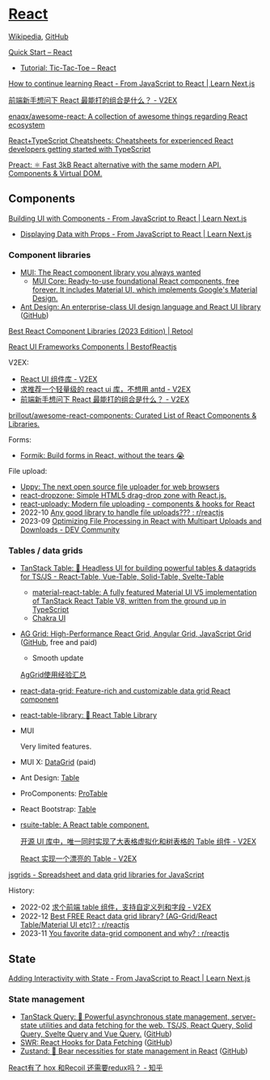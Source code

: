 # [React](https://react.dev/)
[Wikipedia](https://en.wikipedia.org/wiki/React_(software)), [GitHub](https://github.com/facebook/react)

[Quick Start – React](https://react.dev/learn)
- [Tutorial: Tic-Tac-Toe – React](https://react.dev/learn/tutorial-tic-tac-toe)

[How to continue learning React - From JavaScript to React | Learn Next.js](https://nextjs.org/learn/foundations/from-javascript-to-react/continue-learning-react)

[前端新手想问下 React 最能打的组合是什么？ - V2EX](https://www.v2ex.com/t/846126)

[enaqx/awesome-react: A collection of awesome things regarding React ecosystem](https://github.com/enaqx/awesome-react)

[React+TypeScript Cheatsheets: Cheatsheets for experienced React developers getting started with TypeScript](https://github.com/typescript-cheatsheets/react)

[Preact: ⚛️ Fast 3kB React alternative with the same modern API. Components & Virtual DOM.](https://github.com/preactjs/preact)

## Components
[Building UI with Components - From JavaScript to React | Learn Next.js](https://nextjs.org/learn/foundations/from-javascript-to-react/building-ui-with-components)
- [Displaying Data with Props - From JavaScript to React | Learn Next.js](https://nextjs.org/learn/foundations/from-javascript-to-react/displaying-data-with-props)

### Component libraries
- [MUI: The React component library you always wanted](https://mui.com/)
  - [MUI Core: Ready-to-use foundational React components, free forever. It includes Material UI, which implements Google's Material Design.](https://github.com/mui/material-ui)
- [Ant Design: An enterprise-class UI design language and React UI library](https://ant.design/) ([GitHub](https://github.com/ant-design/ant-design))

[Best React Component Libraries (2023 Edition) | Retool](https://retool.com/blog/react-component-libraries/)

[React UI Frameworks Components | BestofReactjs](https://bestofreactjs.com/catalog/react-ui-frameworks_star_1)

V2EX:
- [React UI 组件库 - V2EX](https://www.v2ex.com/t/693545)
- [求推荐一个轻量级的 react ui 库，不想用 antd - V2EX](https://www.v2ex.com/t/778408)
- [前端新手想问下 React 最能打的组合是什么？ - V2EX](https://www.v2ex.com/t/846126)

[brillout/awesome-react-components: Curated List of React Components & Libraries.](https://github.com/brillout/awesome-react-components)

Forms:
- [Formik: Build forms in React, without the tears 😭](https://github.com/jaredpalmer/formik)

File upload:
- [Uppy: The next open source file uploader for web browsers](https://github.com/transloadit/uppy)
- [react-dropzone: Simple HTML5 drag-drop zone with React.js.](https://github.com/react-dropzone/react-dropzone)
- [react-uploady: Modern file uploading - components & hooks for React](https://github.com/rpldy/react-uploady)
- 2022-10 [Any good library to handle file uploads??? : r/reactjs](https://www.reddit.com/r/reactjs/comments/xxo9vw/any_good_library_to_handle_file_uploads/)
- 2023-09 [Optimizing File Processing in React with Multipart Uploads and Downloads - DEV Community](https://dev.to/shingaiz/optimizing-file-processing-in-react-with-multipart-uploads-and-downloads-2n8p)

### Tables / data grids
- [TanStack Table: 🤖 Headless UI for building powerful tables & datagrids for TS/JS - React-Table, Vue-Table, Solid-Table, Svelte-Table](https://github.com/TanStack/table)
  - [material-react-table: A fully featured Material UI V5 implementation of TanStack React Table V8, written from the ground up in TypeScript](https://github.com/KevinVandy/material-react-table)
  - [Chakra UI](https://v2.chakra-ui.com/getting-started/with-react-table)

- [AG Grid: High-Performance React Grid, Angular Grid, JavaScript Grid](https://www.ag-grid.com/) ([GitHub](https://github.com/ag-grid/ag-grid), free and paid)
  - Smooth update

  [AgGrid使用经验汇总](https://fishedee.com/2022/05/13/AgGrid%E4%BD%BF%E7%94%A8%E7%BB%8F%E9%AA%8C%E6%B1%87%E6%80%BB/)

- [react-data-grid: Feature-rich and customizable data grid React component](https://github.com/adazzle/react-data-grid)

- [react-table-library: :bento: React Table Library](https://github.com/table-library/react-table-library)

- MUI

  Very limited features.

- MUI X: [DataGrid](https://mui.com/x/react-data-grid/) (paid)

- Ant Design: [Table](https://ant.design/components/table)

- ProComponents: [ProTable](https://procomponents.ant.design/en-US/components/table)

- React Bootstrap: [Table](https://react-bootstrap.netlify.app/docs/components/table/)

- [rsuite-table: A React table component.](https://github.com/rsuite/rsuite-table)

  [开源 UI 库中，唯一同时实现了大表格虚拟化和树表格的 Table 组件 - V2EX](https://www.v2ex.com/t/528267)

  [React 实现一个漂亮的 Table - V2EX](https://www.v2ex.com/t/387808)

[jsgrids - Spreadsheet and data grid libraries for JavaScript](https://jsgrids.statico.io/)

History:
- 2022-02 [求个前端 table 组件，支持自定义列和字段 - V2EX](https://www.v2ex.com/t/833959)
- 2022-12 [Best FREE React data grid library? (AG-Grid/React Table/Material UI etc)? : r/reactjs](https://www.reddit.com/r/reactjs/comments/z97rjl/best_free_react_data_grid_library_aggridreact/)
- 2023-11 [You favorite data-grid component and why? : r/reactjs](https://www.reddit.com/r/reactjs/comments/17y7djo/you_favorite_datagrid_component_and_why/)

## State
[Adding Interactivity with State - From JavaScript to React | Learn Next.js](https://nextjs.org/learn/foundations/from-javascript-to-react/adding-interactivity-with-state)

### State management
- [TanStack Query: 🤖 Powerful asynchronous state management, server-state utilities and data fetching for the web. TS/JS, React Query, Solid Query, Svelte Query and Vue Query.](https://tanstack.com/query/) ([GitHub](https://github.com/tanstack/query))
- [SWR: React Hooks for Data Fetching](https://swr.vercel.app/) ([GitHub](https://github.com/vercel/swr))
- [Zustand: 🐻 Bear necessities for state management in React](https://zustand-demo.pmnd.rs/) ([GitHub](https://github.com/pmndrs/zustand))

[React有了 hox 和Recoil 还需要redux吗？ - 知乎](https://www.zhihu.com/question/445762769)
